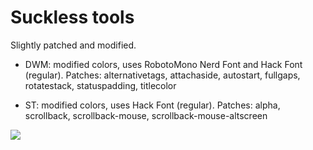 # Suckless tools

Slightly patched and modified.

* DWM: modified colors, uses RobotoMono Nerd Font and Hack Font (regular).
	Patches: alternativetags, attachaside, autostart, fullgaps, rotatestack, statuspadding, titlecolor

* ST: modified colors, uses Hack Font (regular).
	Patches: alpha, scrollback, scrollback-mouse, scrollback-mouse-altscreen

<img src="https://github.com/geirda/Arch/tree/master/screenshots/dwm-st.png">
